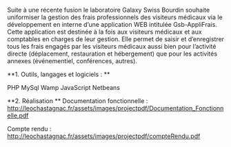 

Suite à une récente fusion le laboratoire Galaxy Swiss Bourdin souhaite uniformiser la gestion des frais professionnels des visiteurs médicaux via le développement en interne d’une application WEB intitulée Gsb-AppliFrais. Cette application est destinée à la fois aux visiteurs médicaux et aux comptables en charges de leur gestion. Elle permet de saisir et d’enregistrer tous les frais engagés par les visiteurs médicaux aussi bien pour l’activité directe (déplacement, restauration et hébergement) que pour les activités annexes (événementiel, conférences, autres).


**1. Outils, langages et logiciels : ** 

PHP
MySql
Wamp
JavaScript
Netbeans

**2. Réalisation ** 
Documentation fonctionnelle : 
http://leochastagnac.fr/assets/images/projectpdf/Documentation_Fonctionnelle.pdf

Compte rendu : 
http://leochastagnac.fr/assets/images/projectpdf/compteRendu.pdf
  
